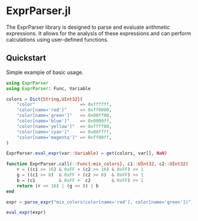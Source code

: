 # ExprParser.jl

The ExprParser library is designed to parse and evaluate arithmetic expressions. It allows for the analysis of these expressions and can perform calculations using user-defined functions.

## Quickstart

Simple example of basic usage.

```julia
using ExprParser
using ExprParser: Func, Variable

colors = Dict{String,UInt32}(
    "color"                 => 0xffffff,
    "color[name='red']"     => 0xff0000,
    "color[name='green']"   => 0x00ff00,
    "color[name='blue']"    => 0x0000ff,
    "color[name='yellow']"  => 0xffff00,
    "color[name='cyan']"    => 0x00ffff,
    "color[name='magenta']" => 0xff00ff,
)

ExprParser.eval_expr(var::Variable) = get(colors, var[], NaN)

function ExprParser.call(::Func{:mix_colors}, c1::UInt32, c2::UInt32)
    r = ((c1 >> 16) & 0xFF + (c2 >> 16) & 0xFF) >> 1
    g = ((c1 >> 8)  & 0xFF + (c2 >> 8)  & 0xFF) >> 1
    b = (c1         & 0xFF +  c2        & 0xFF) >> 1
    return (r << 16) | (g << 8) | b
end

expr = parse_expr("mix_colors(color[name='red'], color[name='green'])")

eval_expr(expr)
```

